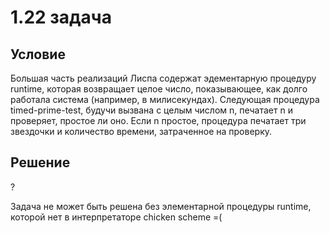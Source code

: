 # 1.22 задача

## Условие

Большая часть реализаций Лиспа содержат эдементарную процедуру runtime, которая возвращает целое число, показывающее, как долго работала система (например, в милисекундах). Следующая процедура timed-prime-test, будучи вызвана с целым числом n, печатает n и проверяет, простое ли оно. Если n простое, процедура печатает три звездочки и количество времени, затраченное на проверку.

## Решение

?

Задача не может быть решена без элементарной процедуры runtime, которой нет в интерпретаторе chicken scheme =(

